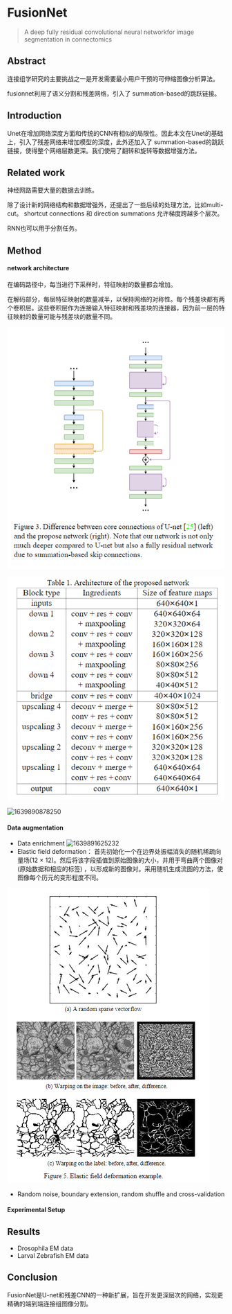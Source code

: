 #  FusionNet

>A deep fully residual convolutional neural networkfor image segmentation in  connectomics

##  Abstract 

 连接组学研究的主要挑战之一是开发需要最小用户干预的可伸缩图像分析算法。 

fusionnet利用了语义分割和残差网络，引入了 summation-based的跳跃链接。

## Introduction

Unet在增加网络深度方面和传统的CNN有相似的局限性。因此本文在Unet的基础上，引入了残差网络来增加模型的深度，此外还加入了 summation-based的跳跃链接，使得整个网络层数更深。我们使用了翻转和旋转等数据增强方法。

## Related work

神经网路需要大量的数据去训练。

除了设计新的网络结构和数据增强外，还提出了一些后续的处理方法，比如multi-cut。  shortcut connections 和 direction summations 允许梯度跨越多个层次。

RNN也可以用于分割任务。

## Method

#### network architecture

 在编码路径中，每当进行下采样时，特征映射的数量都会增加。

在解码部分，每层特征映射的数量减半，以保持网络的对称性。每个残差块都有两个卷积层。这些卷积层作为连接输入特征映射和残差块的连接器，因为前一层的特征映射的数量可能与残差块的数量不同。

![1639890710282](pic/1639890710282.png)

![1639890818400](pic/1639890818400.png)

![1639890878250](/pic/1639890878250.png)

####  Data augmentation

*  Data  enrichment ![1639891625232](/pic/1639891625232.png)
* Elastic  field  deformation： 首先初始化一个在边界处振幅消失的随机稀疏向量场(12 × 12)。然后将该字段插值到原始图像的大小，并用于弯曲两个图像对(原始数据和相应的标签) ，以形成新的图像对。采用随机生成流图的方法，使图像每个历元的变形程度不同。 

![1639891852073](pic/1639891852073.png)

*  Random noise, boundary extension, random shuffle and  cross-validation 

####   Experimental Setup 

##  Results

*   Drosophila EM data 
*  Larval Zebrafish EM data 

##  Conclusion 

 FusionNet是U-net和残差CNN的一种新扩展，旨在开发更深层次的网络，实现更精确的端到端连接组图像分割。 